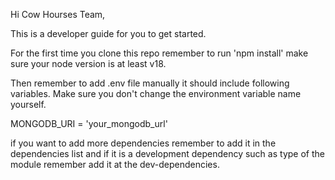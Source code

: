 Hi Cow Hourses Team,

This is a developer guide for you to get started.

For the first time you clone this repo remember to run
'npm install'
make sure your node version is at least v18.

Then remember to add .env file manually it should include following variables. Make sure you don't change the environment variable name yourself.

MONGODB_URI = 'your_mongodb_url'


if you want to add more dependencies remember to add it in the dependencies list
and if it is a development dependency such as type of the module remember add it
at the dev-dependencies.


